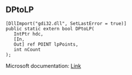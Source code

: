 ## DPtoLP

```
[DllImport("gdi32.dll", SetLastError = true)]
public static extern bool DPtoLP(
   IntPtr hdc,
   [In,
   Out] ref POINT lpPoints,
   int nCount
);
```

Microsoft documentation: [Link](https://docs.microsoft.com/en-us/windows/win32/api/wingdi/nf-wingdi-dptolp)
